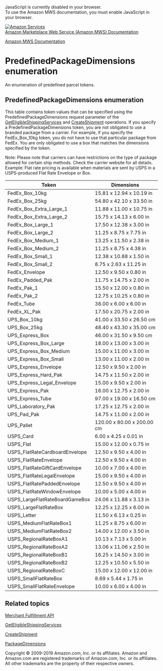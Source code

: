 <div id="MWSDX_noscript">

JavaScript is currently disabled in your browser.  
To use the Amazon MWS documentation, you must enable JavaScript in your
browser.

</div>

<div id="MWSDX_divtop">

[![Amazon
Services](https://images-na.ssl-images-amazon.com/images/G/08/mwsportal/fr_FR/amazonservices.gif
"Amazon Services")](http://services.amazon.fr)  
<span id="MWSDX_titlebar">[Amazon Marketplace Web Service (Amazon MWS)
Documentation](https://developer.amazonservices.fr/gp/mws/docs.html)</span>

</div>

<div id="MWSDX_divbottom">

<div id="MWSDX_divleft">

<div id="MWSDX_toc">

</div>

</div>

<div id="MWSDX_divright">

<div id="MWSDX_content">

<span id="MWSDX_breadcrumbs">[Amazon MWS
Documentation](https://developer.amazonservices.fr/gp/mws/docs.html)</span>

<div id="MerchFulfill_PrePackDimenEnum" class="nested0">

# PredefinedPackageDimensions enumeration

An enumeration of predefined parcel tokens.

<div id="ReportTypeCategories" class="topic reference nested1">

## PredefinedPackageDimensions enumeration

<div class="body refbody">

<div class="section">

This table contains token values that can be specified using the
<span class="keyword parmname">PredefinedPackageDimensions</span>
request parameter of the
[GetEligibleShippingServices](MerchFulfill_GetEligibleShippingServices.html "Returns a list of shipping service offers.")
and [CreateShipment](MerchFulfill_CreateShipment.html) operations. If
you specify a
<span class="keyword parmname">PredefinedPackageDimensions</span> token,
you are not obligated to use a branded package from a carrier. For
example, if you specify the FedEx\_Box\_10kg token, you do not have to
use that particular package from FedEx. You are only obligated to use a
box that matches the dimensions specified by the token.

<div class="note note">

<span class="notetitle">Note:</span> Please note that carriers can have
restrictions on the type of package allowed for certain ship methods.
Check the carrier website for all details. Example: Flat rate pricing is
available when materials are sent by USPS in a USPS-produced Flat Rate
Envelope or Box.

</div>

</div>

<div id="ReportTypeCategories__ListingsReports" class="section">

<div class="tablenoborder">

| Token                           | Dimensions                 |
| ------------------------------- | -------------------------- |
| FedEx\_Box\_10kg                | 15.81 x 12.94 x 10.19 in   |
| FedEx\_Box\_25kg                | 54.80 x 42.10 x 33.50 in   |
| FedEx\_Box\_Extra\_Large\_1     | 11.88 x 11.00 x 10.75 in   |
| FedEx\_Box\_Extra\_Large\_2     | 15.75 x 14.13 x 6.00 in    |
| FedEx\_Box\_Large\_1            | 17.50 x 12.38 x 3.00 in    |
| FedEx\_Box\_Large\_2            | 11.25 x 8.75 x 7.75 in     |
| FedEx\_Box\_Medium\_1           | 13.25 x 11.50 x 2.38 in    |
| FedEx\_Box\_Medium\_2           | 11.25 x 8.75 x 4.38 in     |
| FedEx\_Box\_Small\_1            | 12.38 x 10.88 x 1.50 in    |
| FedEx\_Box\_Small\_2            | 8.75 x 2.63 x 11.25 in     |
| FedEx\_Envelope                 | 12.50 x 9.50 x 0.80 in     |
| FedEx\_Padded\_Pak              | 11.75 x 14.75 x 2.00 in    |
| FedEx\_Pak\_1                   | 15.50 x 12.00 x 0.80 in    |
| FedEx\_Pak\_2                   | 12.75 x 10.25 x 0.80 in    |
| FedEx\_Tube                     | 38.00 x 6.00 x 6.00 in     |
| FedEx\_XL\_Pak                  | 17.50 x 20.75 x 2.00 in    |
| UPS\_Box\_10kg                  | 41.00 x 33.50 x 26.50 cm   |
| UPS\_Box\_25kg                  | 48.40 x 43.30 x 35.00 cm   |
| UPS\_Express\_Box               | 46.00 x 31.50 x 9.50 cm    |
| UPS\_Express\_Box\_Large        | 18.00 x 13.00 x 3.00 in    |
| UPS\_Express\_Box\_Medium       | 15.00 x 11.00 x 3.00 in    |
| UPS\_Express\_Box\_Small        | 13.00 x 11.00 x 2.00 in    |
| UPS\_Express\_Envelope          | 12.50 x 9.50 x 2.00 in     |
| UPS\_Express\_Hard\_Pak         | 14.75 x 11.50 x 2.00 in    |
| UPS\_Express\_Legal\_Envelope   | 15.00 x 9.50 x 2.00 in     |
| UPS\_Express\_Pak               | 16.00 x 12.75 x 2.00 in    |
| UPS\_Express\_Tube              | 97.00 x 19.00 x 16.50 cm   |
| UPS\_Laboratory\_Pak            | 17.25 x 12.75 x 2.00 in    |
| UPS\_Pad\_Pak                   | 14.75 x 11.00 x 2.00 in    |
| UPS\_Pallet                     | 120.00 x 80.00 x 200.00 cm |
| USPS\_Card                      | 6.00 x 4.25 x 0.01 in      |
| USPS\_Flat                      | 15.00 x 12.00 x 0.75 in    |
| USPS\_FlatRateCardboardEnvelope | 12.50 x 9.50 x 4.00 in     |
| USPS\_FlatRateEnvelope          | 12.50 x 9.50 x 4.00 in     |
| USPS\_FlatRateGiftCardEnvelope  | 10.00 x 7.00 x 4.00 in     |
| USPS\_FlatRateLegalEnvelope     | 15.00 x 9.50 x 4.00 in     |
| USPS\_FlatRatePaddedEnvelope    | 12.50 x 9.50 x 4.00 in     |
| USPS\_FlatRateWindowEnvelope    | 10.00 x 5.00 x 4.00 in     |
| USPS\_LargeFlatRateBoardGameBox | 24.06 x 11.88 x 3.13 in    |
| USPS\_LargeFlatRateBox          | 12.25 x 12.25 x 6.00 in    |
| USPS\_Letter                    | 11.50 x 6.13 x 0.25 in     |
| USPS\_MediumFlatRateBox1        | 11.25 x 8.75 x 6.00 in     |
| USPS\_MediumFlatRateBox2        | 14.00 x 12.00 x 3.50 in    |
| USPS\_RegionalRateBoxA1         | 10.13 x 7.13 x 5.00 in     |
| USPS\_RegionalRateBoxA2         | 13.06 x 11.06 x 2.50 in    |
| USPS\_RegionalRateBoxB1         | 16.25 x 14.50 x 3.00 in    |
| USPS\_RegionalRateBoxB2         | 12.25 x 10.50 x 5.50 in    |
| USPS\_RegionalRateBoxC          | 15.00 x 12.00 x 12.00 in   |
| USPS\_SmallFlatRateBox          | 8.69 x 5.44 x 1.75 in      |
| USPS\_SmallFlatRateEnvelope     | 10.00 x 6.00 x 4.00 in     |

</div>

</div>

</div>

</div>

<div id="RelatedActions" class="topic nested1">

## Related topics

<div class="body">

[Merchant Fulfillment
API](../merch_fulfill/MerchFulfill_Overview.html)

[GetEligibleShippingServices](MerchFulfill_GetEligibleShippingServices.html "Returns a list of shipping service offers.")

[CreateShipment](MerchFulfill_CreateShipment.html)

[PackageDimensions](MerchFulfill_Datatypes.html#PackageDimensions "The dimensions of a package contained in a shipment.")

</div>

</div>

</div>

<div id="MWSDX_footer">

Copyright © 2009-2019 Amazon.com, Inc. or its affiliates. Amazon and
Amazon.com are registered trademarks of Amazon.com, Inc. or its
affiliates. All other trademarks are the property of their respective
owners.

</div>

</div>

</div>

<div style="clear: both;">

</div>

</div>
